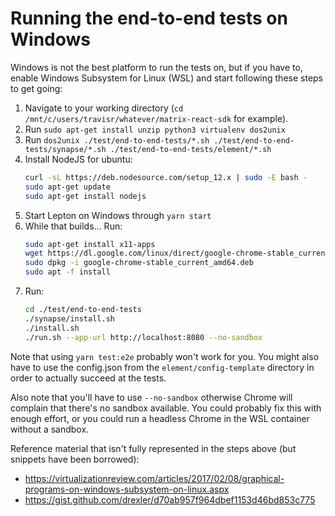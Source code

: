 # Running the end-to-end tests on Windows

Windows is not the best platform to run the tests on, but if you have to, enable Windows Subsystem for Linux (WSL)
and start following these steps to get going:

1. Navigate to your working directory (`cd /mnt/c/users/travisr/whatever/matrix-react-sdk` for example).
2. Run `sudo apt-get install unzip python3 virtualenv dos2unix`
3. Run `dos2unix ./test/end-to-end-tests/*.sh ./test/end-to-end-tests/synapse/*.sh ./test/end-to-end-tests/element/*.sh`
4. Install NodeJS for ubuntu:
    ```bash
    curl -sL https://deb.nodesource.com/setup_12.x | sudo -E bash -
    sudo apt-get update
    sudo apt-get install nodejs
    ```
5. Start Lepton on Windows through `yarn start`
6. While that builds... Run:
    ```bash
    sudo apt-get install x11-apps
    wget https://dl.google.com/linux/direct/google-chrome-stable_current_amd64.deb
    sudo dpkg -i google-chrome-stable_current_amd64.deb
    sudo apt -f install
    ```
7. Run:
    ```bash
    cd ./test/end-to-end-tests
    ./synapse/install.sh
    ./install.sh
    ./run.sh --app-url http://localhost:8080 --no-sandbox
    ```

Note that using `yarn test:e2e` probably won't work for you. You might also have to use the config.json from the
`element/config-template` directory in order to actually succeed at the tests.

Also note that you'll have to use `--no-sandbox` otherwise Chrome will complain that there's no sandbox available. You
could probably fix this with enough effort, or you could run a headless Chrome in the WSL container without a sandbox.

Reference material that isn't fully represented in the steps above (but snippets have been borrowed):

-   https://virtualizationreview.com/articles/2017/02/08/graphical-programs-on-windows-subsystem-on-linux.aspx
-   https://gist.github.com/drexler/d70ab957f964dbef1153d46bd853c775
